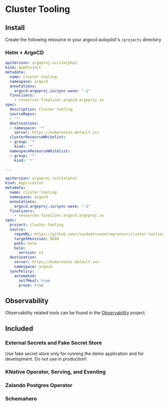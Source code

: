 # Cluster Tooling

## Install

Create the following resource in your argocd autopilot's `/projects` directory

### Helm + ArgoCD

```yaml
apiVersion: argoproj.io/v1alpha1
kind: AppProject
metadata:
  name: cluster-tooling
  namespace: argocd
  annotations:
    argocd.argoproj.io/sync-wave: "-1"
  finalizers:
    - resources-finalizer.argocd.argoproj.io
spec:
  description: Cluster tooling
  sourceRepos:
  - '*'
  destinations:
  - namespace: '*'
    server: https://kubernetes.default.svc
  clusterResourceWhitelist:
  - group: '*'
    kind: '*'
  namespaceResourceWhitelist:
  - group: '*'
    kind: '*'

---

apiVersion: argoproj.io/v1alpha1
kind: Application
metadata:
  name: cluster-tooling
  namespace: argocd
  annotations:
    argocd.argoproj.io/sync-wave: "-1"
  finalizers:
    - resources-finalizer.argocd.argoproj.io
spec:
  project: cluster-tooling
  source:
    repoURL: https://github.com/cloudnativeentrepreneur/cluster-tooling.git
    targetRevision: HEAD
    path: helm
    helm:
      version: v3
  destination:
    server: https://kubernetes.default.svc
    namespace: argocd
  syncPolicy:
    automated:
      selfHeal: true
      prune: true
```

## Observability

Observability related tools can be found in the [Observability](https://github.com/CloudNativeEntrepreneur/observability) project.

## Included

### External Secrets and Fake Secret Store

Use fake secret store only for running the demo application and for development. Do not use in production!

### KNative Operator, Serving, and Eventing
### Zalando Postgres Operator
### Schemahero
